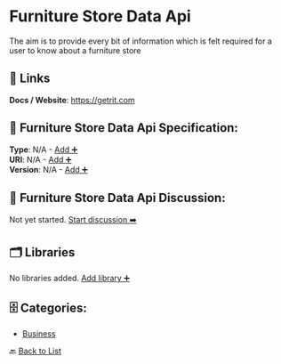 # Furniture Store Data Api

The aim is to provide every bit of information which is felt required for a user to know about a furniture store

##  🔗 Links
**Docs / Website**: https://getrit.com

## 🧬 Furniture Store Data Api Specification:
**Type**: N/A - [Add ➕](https://github.com/apis-list/apis-list/edit/main/apis.yaml#L7312)  
**URI**: N/A - [Add ➕](https://github.com/apis-list/apis-list/edit/main/apis.yaml#L7312)  
**Version**: N/A - [Add ➕](https://github.com/apis-list/apis-list/edit/main/apis.yaml#L7312)

## 💬 Furniture Store Data Api Discussion:
Not yet started. [Start discussion ➡️](https://github.com/apis-list/apis-list/discussions/new)

## 🗂️ Libraries

No libraries added. [Add library ➕](https://github.com/apis-list/apis-list/edit/main/apis.yaml#L7312)    


## 🗄️ Categories:
- [Business](https://github.com/apis-list/apis-list#business-)

🔙  [Back to List](https://github.com/apis-list/apis-list)
